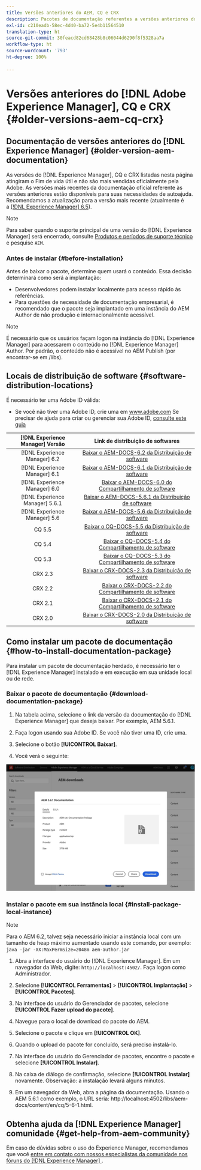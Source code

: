 ```yaml
---
title: Versões anteriores do AEM, CQ e CRX
description: Pacotes de documentação referentes a versões anteriores do Adobe Experience Manager, CQ e CRX.
exl-id: c210eadb-58ec-4d40-ba72-5e4b11564510
translation-type: ht
source-git-commit: 30feacd82cd68428b8c06044d6290f8f5328aa7a
workflow-type: ht
source-wordcount: '793'
ht-degree: 100%

---
```


# Versões anteriores do [!DNL Adobe Experience Manager], CQ e CRX {#older-versions-aem-cq-crx}

## Documentação de versões anteriores do [!DNL Experience Manager] {#older-version-aem-documentation}

As versões do [!DNL Experience Manager], CQ e CRX listadas nesta página atingiram o Fim de vida útil e não são mais vendidas oficialmente pela Adobe. As versões mais recentes da documentação oficial referente às versões anteriores estão disponíveis para suas necessidades de autoajuda. Recomendamos a atualização para a versão mais recente (atualmente é a [[!DNL Experience Manager] 6.5](https://experienceleague.adobe.com/docs/experience-manager-65.html?lang=pt-BR)).

>[!NOTE]
>
>Para saber quando o suporte principal de uma versão do [!DNL Experience Manager] será encerrado, consulte [Produtos e períodos de suporte técnico](https://helpx.adobe.com/br/support/programs/eol-matrix.html) e pesquise `AEM`.

### Antes de instalar {#before-installation}

Antes de baixar o pacote, determine quem usará o conteúdo. Essa decisão determinará como será a implantação:

* Desenvolvedores podem instalar localmente para acesso rápido às referências.
* Para questões de necessidade de documentação empresarial, é recomendado que o pacote seja implantado em uma instância do AEM Author de não produção e internacionalmente acessível.

>[!NOTE]
>
>É necessário que os usuários façam logon na instância do [!DNL Experience Manager] para acessarem o conteúdo no [!DNL Experience Manager] Author. Por padrão, o conteúdo não é acessível no AEM Publish (por encontrar-se em /libs).

## Locais de distribuição de software {#software-distribution-locations}

É necessário ter uma Adobe ID válida:

* Se você não tiver uma Adobe ID, crie uma em www.adobe.com
Se precisar de ajuda para criar ou gerenciar sua Adobe ID, [consulte este guia](https://helpx.adobe.com/br/manage-account.html)

| [!DNL Experience Manager] Versão | Link de distribuição de softwares |
|:-----------:|:--------------------------------------------------:|
| [!DNL Experience Manager] 6.2 | [Baixar o AEM-DOCS-6.2 da Distribuição de software](https://experience.adobe.com/#/downloads/content/software-distribution/en/aem.html?package=/content/software-distribution/en/details.html/content/dam/aem/public/adobe/packages/aem-docs/aem-docs-6-2.zip) |
| [!DNL Experience Manager] 6.1 | [Baixar o AEM-DOCS-6.1 da Distribuição de software](https://experience.adobe.com/#/downloads/content/software-distribution/en/aem.html?package=/content/software-distribution/en/details.html/content/dam/aem/public/adobe/packages/aem-docs/aem-6-1.zip) |
| [!DNL Experience Manager] 6.0 | [Baixar o AEM-DOCS-6.0 do Compartilhamento de software](https://experience.adobe.com/#/downloads/content/software-distribution/en/aem.html?package=/content/software-distribution/en/details.html/content/dam/aem/public/adobe/packages/aem-docs/aem-docs-6-0.zip) |
| [!DNL Experience Manager] 5.6.1 | [Baixar o AEM-DOCS-5.6.1 da Distribuição de software](https://experience.adobe.com/#/downloads/content/software-distribution/en/aem.html?package=/content/software-distribution/en/details.html/content/dam/aem/public/adobe/packages/aem-docs/aem-docs-5-6-1.zip) |
| [!DNL Experience Manager] 5.6 | [Baixar o AEM-DOCS-5.6 da Distribuição de software](https://experience.adobe.com/#/downloads/content/software-distribution/en/aem.html?package=/content/software-distribution/en/details.html/content/dam/aem/public/adobe/packages/aem-docs/aem-docs-5-6.zip) |
| CQ 5.5 | [Baixar o CQ-DOCS-5.5 da Distribuição de software](https://experience.adobe.com/#/downloads/content/software-distribution/en/aem.html?package=%2Fcontent%2Fsoftware-distribution%2Fen%2Fdetails.html%2Fcontent%2Fdam%2Faem%2Fpublic%2Fadobe%2Fpackages%2Faem-docs%2Faem-docs-5-5.zip) |
| CQ 5.4 | [Baixar o CQ-DOCS-5.4 do Compartilhamento de software](https://experience.adobe.com/#/downloads/content/software-distribution/en/aem.html?package=/content/software-distribution/en/details.html/content/dam/aem/public/adobe/packages/aem-docs/aem-docs-5-4.zip) |
| CQ 5.3 | [Baixar o CQ-DOCS-5.3 do Compartilhamento de software](https://experience.adobe.com/#/downloads/content/software-distribution/en/aem.html?package=/content/software-distribution/en/details.html/content/dam/aem/public/adobe/packages/aem-docs/aem-docs-5-3.zip) |
| CRX 2.3 | [Baixar o CRX-DOCS-2.3 da Distribuição de software](https://experience.adobe.com/#/downloads/content/software-distribution/en/aem.html?package=/content/software-distribution/en/details.html/content/dam/aem/public/adobe/packages/aem-docs/crx-docs-2-3.zip) |
| CRX 2.2 | [Baixar o CRX-DOCS-2.2 do Compartilhamento de software](https://experience.adobe.com/#/downloads/content/software-distribution/en/aem.html?package=/content/software-distribution/en/details.html/content/dam/aem/public/adobe/packages/aem-docs/crx-docs-2-2.zip) |
| CRX 2.1 | [Baixar o CRX-DOCS-2.1 do Compartilhamento de software](https://experience.adobe.com/#/downloads/content/software-distribution/en/aem.html?package=/content/software-distribution/en/details.html/content/dam/aem/public/adobe/packages/aem-docs/crx-docs-2-1.zip) |
| CRX 2.0 | [Baixar o CRX-DOCS-2.0 da Distribuição de software](https://experience.adobe.com/#/downloads/content/software-distribution/en/aem.html?package=/content/software-distribution/en/details.html/content/dam/aem/public/adobe/packages/aem-docs/crx-docs-2-0.zip) |

## Como instalar um pacote de documentação {#how-to-install-documentation-package}

Para instalar um pacote de documentação herdado, é necessário ter o [!DNL Experience Manager] instalado e em execução em sua unidade local ou de rede.

### Baixar o pacote de documentação {#download-documentation-package}

1. Na tabela acima, selecione o link da versão da documentação do [!DNL Experience Manager] que deseja baixar. Por exemplo, AEM 5.6.1.

1. Faça logon usando sua Adobe ID. Se você não tiver uma ID, crie uma.

1. Selecione o botão **[!UICONTROL Baixar]**.

1. Você verá o seguinte:

![Exemplo de Distribuição de software](assets/screen_shot_2020-07-10at161922.jpg)

### Instalar o pacote em sua instância local {#install-package-local-instance}

>[!NOTE]
>
>Para o AEM 6.2, talvez seja necessário iniciar a instância local com um tamanho de heap máximo aumentado usando este comando, por exemplo: ` java -jar -XX:MaxPermSize=2048m aem-author.jar`

1. Abra a interface do usuário do [!DNL Experience Manager]. Em um navegador da Web, digite: `http://localhost:4502/`. Faça logon como Administrador.

1. Selecione **[!UICONTROL Ferramentas]** > **[!UICONTROL Implantação]** > **[!UICONTROL Pacotes]**.

1. Na interface do usuário do Gerenciador de pacotes, selecione **[!UICONTROL Fazer upload do pacote]**.

1. Navegue para o local de download do pacote do AEM.

1. Selecione o pacote e clique em **[!UICONTROL OK]**.

1. Quando o upload do pacote for concluído, será preciso instalá-lo.

1. Na interface do usuário do Gerenciador de pacotes, encontre o pacote e selecione **[!UICONTROL Instalar]**.

1. Na caixa de diálogo de confirmação, selecione **[!UICONTROL Instalar]** novamente. Observação: a instalação levará alguns minutos.

1. Em um navegador da Web, abra a página da documentação. Usando o AEM 5.6.1 como exemplo, o URL seria: http://localhost:4502/libs/aem-docs/content/en/cq/5-6-1.html.

## Obtenha ajuda da [!DNL Experience Manager] comunidade {#get-help-from-aem-community}

Em caso de dúvidas sobre o uso do Experience Manager, recomendamos que você [entre em contato com nossos especialistas da comunidade nos fóruns do  [!DNL Experience Manager]  ](https://experienceleaguecommunities.adobe.com/t5/adobe-experience-manager/ct-p/adobe-experience-manager-community).
